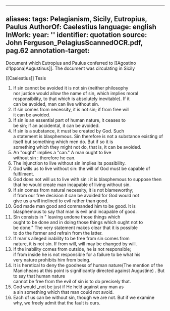 
---
aliases: 
tags: Pelagianism, Sicily, Eutropius, Paulus
AuthorOf: Caelestius
language: english
InWork: 
year: ''
identifier: quotation
source: John Ferguson_PelagiusScannedOCR.pdf, pag.62
annotation-target: 
---

Document which Eutropius and Paulus conferred to [[Agostino d'Ippona|Augustinus]]. The document was circulating in Sicily

[[Caelestius]] Tesis

1. If sin cannot be avoided it is not sin (neither philosophy  
nor justice would allow the name of sin, which implies moral  
responsibility, to that which is absolutely inevitable). If it  
can be avoided, man can live without sin.  
2. If sin comes from necessity, it is not sin; if from free will  
it can be avoided.  
3. If sin is an essential part of human nature, it ceases to  
be sin; if an accidental, it can be avoided.
4. If sin is a substance,  it must be created by God. Such  
a statement is blasphemous. Sin therefore is not a substance existing of itself but something which men do. But if so it is  
something which they might not do, that is, it can be avoided.  
5. An "ought" implies a "can." A man ought to live  
without sin : therefore he can.  
6. The injunction to live without sin implies its possibility.  
7. God wills us to live without sin: the will of God must be capable of fulfilment.  
8. God does not will us to live with sin : it is blasphemous to suppose then that he would create man incapable of living without sin. 
9. If sin comes from natural necessity, it is not blameworthy;  
if from our free decision  it can be avoided for God would not  
give us a will inclined to evil rather than good.
10. God made man good and commanded him to be good.  It is  blasphemous to say that man is evil and incapable of good.  
11. Sin consists  in " leaving undone those things which  
ought to be done and in  doing those things  which ought not to  
be done." The very statement makes clear that it is possible  
to do the former and refrain from the latter.  
12. If man's alleged inability to be free from sin comes from  
nature, it is not sin. If from will, will may be changed by will.
13. If the  inability comes from outside, he is not responsible;  
if from inside he is not responsible for a failure to be what his  
very nature prohibits him from being.  
14. It is heretical to deny the goodness of human nature(The mention of the Manicheans at this point is significantly  directed against Augustine) . But to say that human nature  
cannot be free from the evil of sin is to do precisely that.
15. God  would _not be just if He held against any man as  
a sin something which that man could not avoid.
16. Each of us can be without sin, though we are not. But if we examine why, we freely admit that the fault is ours.